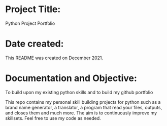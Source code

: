 # Project Title:
Python Project Portfolio 

# Date created:
This README was created on December 2021.

# Documentation and Objective:
To build upon my existing python skills and to build my github portfolio


<p>This repo contains my personal skill building projects for python such as a brand name generator, a translator, a program that read your files, outputs, and closes them and much more. The aim is to continuously improve my skillsets. Feel free to use my code as needed.</p> 




